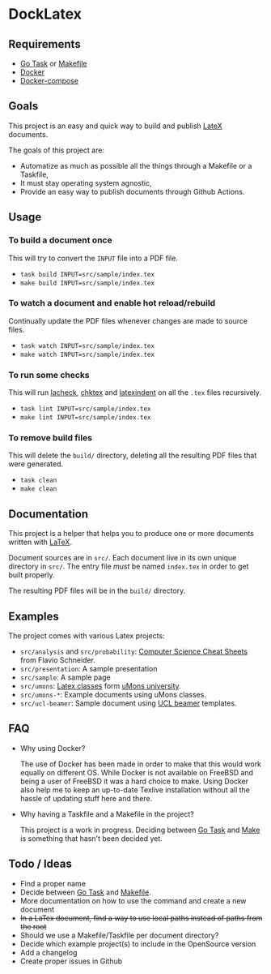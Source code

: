 # DockLatex

## Requirements

* [Go Task][http go task] or [Makefile][http makefile]
* [Docker][http docker]
* [Docker-compose][http docker-compose]

## Goals

This project is an easy and quick way to build and publish [LateX][http latex] documents.

The goals of this project are:

* Automatize as much as possible all the things through a Makefile or a Taskfile,
* It must stay operating system agnostic,
* Provide an easy way to publish documents through Github Actions.

## Usage

### To build a document once

This will try to convert the `INPUT` file into a PDF file.

* `task build INPUT=src/sample/index.tex`
* `make build INPUT=src/sample/index.tex`

### To watch a document and enable hot reload/rebuild

Continually update the PDF files whenever changes are made to source files.

* `task watch INPUT=src/sample/index.tex`
* `make watch INPUT=src/sample/index.tex`

### To run some checks

This will run [lacheck][http lacheck], [chktex][http chktex] and [latexindent][http latexindent] on all the `.tex` files recursively.

* `task lint INPUT=src/sample/index.tex`
* `make lint INPUT=src/sample/index.tex`

### To remove build files

This will delete the `build/` directory, deleting all the resulting PDF files that
were generated.

* `task clean`
* `make clean`

## Documentation

This project is a helper that helps you to produce one or more documents
written with [LaTeX][http latex].

Document sources are in `src/`. Each document live in its own unique directory in `src/`.
The entry file *must* be named `index.tex` in order to get built properly.

The resulting PDF files will be in the `build/` directory.

## Examples

The project comes with various Latex projects:

* `src/analysis` and `src/probability`: [Computer Science Cheat Sheets][computer science cheat sheets] from Flavio Schneider.
* `src/presentation`: A sample presentation
* `src/sample`: A sample page
* `src/umons`: [Latex classes][umons latex classes] form [uMons university][http umons].
* `src/umons-*`: Example documents using uMons classes.
* `src/ucl-beamer`: Sample document using [UCL beamer][http ucl-beamer] templates.

## FAQ

* Why using Docker?

  The use of Docker has been made in order to make that this would work equally on different OS. While Docker is not available on FreeBSD and being a user of FreeBSD it was a hard choice to make.
  Using Docker also help me to keep an up-to-date Texlive installation without all the hassle of updating stuff here and there.

* Why having a Taskfile and a Makefile in the project?

  This project is a work in progress. Deciding between [Go Task][http go task] and [Make][http makefile] is something that hasn't been decided yet.

## Todo / Ideas

* Find a proper name
* Decide between [Go Task][http go task] and [Makefile][http makefile].
* More documentation on how to use the command and create a new document
* ~~In a LaTex document, find a way to use local paths instead of paths from the root~~
* Should we use a Makefile/Taskfile per document directory?
* Decide which example project(s) to include in the OpenSource version
* Add a changelog
* Create proper issues in Github

[http go task]: https://taskfile.dev
[http makefile]: https://www.gnu.org/software/make/
[http docker]: https://www.docker.com/
[http docker-compose]: https://docs.docker.com/compose/
[computer science cheat sheets]: https://github.com/flavioschneider/ethzcheatsheets
[umons latex classes]: https://github.com/Chris00/latex-umons
[http umons]: https://web.umons.ac.be/
[http ucl-beamer]: https://github.com/UCL/ucl-beamer
[http latex]: https://www.latex-project.org/
[http lacheck]: https://ctan.org/pkg/lacheck
[http chktex]: https://ctan.org/pkg/chktex
[http latexindent]: https://github.com/cmhughes/latexindent.pl
